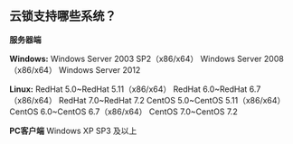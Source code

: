 ## 云锁支持哪些系统？

**服务器端**

**Windows:**
Windows Server 2003 SP2（x86/x64）
Windows Server 2008（x86/x64）
Windows Server 2012

**Linux:**
RedHat 5.0~RedHat 5.11（x86/x64）
RedHat 6.0~RedHat 6.7（x86/x64）
RedHat 7.0~RedHat 7.2
CentOS 5.0~CentOS 5.11（x86/x64）
CentOS 6.0~CentOS 6.7（x86/x64）
CentOS 7.0~CentOS 7.2

**PC客户端**
Windows XP SP3 及以上